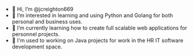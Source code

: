 - 👋 Hi, I’m @jcreighton669
- 👀 I’m interested in learning and using Python and Golang for both personal and business uses. 
- 🌱 I’m currently learning how to create full scalable web applications for personnel projects.
- 🏢 I'm used to working on Java projects for work in the HR IT software development space.

<!---
jcreighton669/jcreighton669 is a ✨ special ✨ repository because its `README.md` (this file) appears on your GitHub profile.
You can click the Preview link to take a look at your changes.
--->
